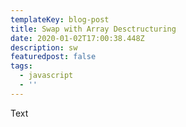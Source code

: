 ```yaml
---
templateKey: blog-post
title: Swap with Array Desctructuring
date: 2020-01-02T17:00:38.448Z
description: sw
featuredpost: false
tags:
  - javascript
  - ''
---
```

Text
